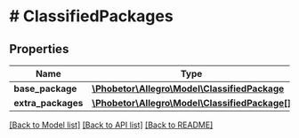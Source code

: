 # # ClassifiedPackages

## Properties

Name | Type | Description | Notes
------------ | ------------- | ------------- | -------------
**base_package** | [**\Phobetor\Allegro\Model\ClassifiedPackage**](ClassifiedPackage.md) |  |
**extra_packages** | [**\Phobetor\Allegro\Model\ClassifiedPackage[]**](ClassifiedPackage.md) |  | [optional]

[[Back to Model list]](../../README.md#models) [[Back to API list]](../../README.md#endpoints) [[Back to README]](../../README.md)

